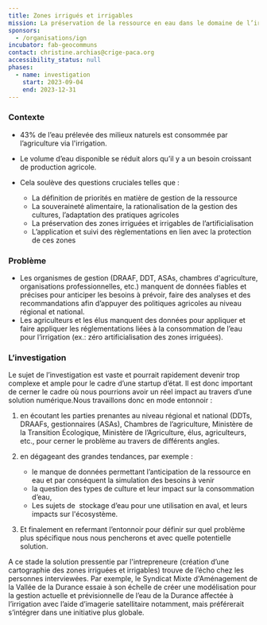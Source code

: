 ```yaml
---
title: Zones irrigués et irrigables
mission: La préservation de la ressource en eau dans le domaine de l’irrigation agricole
sponsors:
  - /organisations/ign
incubator: fab-geocommuns
contact: christine.archias@crige-paca.org
accessibility_status: null
phases:
  - name: investigation
    start: 2023-09-04
    end: 2023-12-31
---
```

### **Contexte**

* 43% de l’eau prélevée des milieux naturels est consommée par l’agriculture via l'irrigation. 
* Le volume d’eau disponible se réduit alors qu’il y a un besoin croissant de production agricole. 
* Cela soulève des questions cruciales telles que : 

  * La définition de priorités en matière de gestion de la ressource
  * La souveraineté alimentaire, la rationalisation de la gestion des cultures, l’adaptation des pratiques agricoles
  * La préservation des zones irriguées et irrigables de l’artificialisation
  * L’application et suivi des règlementations en lien avec la protection de ces zones 



### **Problème**

* Les organismes de gestion (DRAAF, DDT, ASAs, chambres d'agriculture, organisations professionnelles, etc.) manquent de données fiables et précises pour anticiper les besoins à prévoir, faire des analyses et des recommandations afin d’appuyer des politiques agricoles au niveau régional et national. 
* Les agriculteurs et les élus manquent des données pour appliquer et faire appliquer les réglementations liées à la consommation de l’eau pour l’irrigation (ex.: zéro artificialisation des zones irriguées).



### **L’investigation**

Le sujet de l’investigation est vaste et pourrait rapidement devenir trop complexe et ample pour le cadre d’une startup d’état. Il est donc important de cerner le cadre où nous pourrions avoir un réel impact au travers d’une solution numérique.Nous travaillons donc en mode entonnoir : 

1. en écoutant les parties prenantes au niveau régional et national (DDTs, DRAAFs, gestionnaires (ASAs), Chambres de l’agriculture, Ministère de la Transition Écologique, Ministère de l’Agriculture, élus, agriculteurs, etc., pour cerner le problème au travers de différents angles. 
2. en dégageant des grandes tendances, par exemple : 

   * le manque de données permettant l’anticipation de la ressource en eau et par conséquent la simulation des besoins à venir 
   * la question des types de culture et leur impact sur la consommation d’eau,
   * Les sujets de  stockage d’eau pour une utilisation en aval, et leurs impacts sur l'écosystème.
3. Et finalement en refermant l’entonnoir pour définir sur quel problème plus spécifique nous nous pencherons et avec quelle potentielle solution.

A ce stade la solution pressentie par l'intrepreneure (création d’une cartographie des zones irriguées et irrigables) trouve de l’écho chez les personnes interviewées. Par exemple, le Syndicat Mixte d'Aménagement de la Vallée de la Durance essaie à son échelle de créer une modélisation pour la gestion actuelle et prévisionnelle de l’eau de la Durance affectée à l’irrigation avec l’aide d’imagerie satellitaire notamment, mais préférerait s’intégrer dans une initiative plus globale.